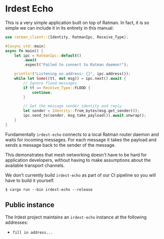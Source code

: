 # Irdest Echo

This is a very simple application built on top of Ratman.  In fact, it
is so simple we can include it in its entirety in this manual:

```rust
use ratman_client::{Identity, RatmanIpc, Receive_Type};

#[async_std::main]
async fn main() {
    let ipc = RatmanIpc::default()
        .await
        .expect("Failed to connect to Ratman daemon!");

    println!("Listening on address: {}", ipc.address());
    while let Some((tt, mut msg)) = ipc.next().await {
        // Ignore flood messages
        if tt == Receive_Type::FLOOD {
            continue;
        }

        // Get the message sender identity and reply
        let sender = Identity::from_bytes(msg.get_sender());
        ipc.send_to(sender, msg.take_payload()).await.unwrap();
    }
}
```

Fundamentally `irdest-echo` connects to a local Ratman router daemon
and waits for incoming messages.  For each message it takes the
payload and sends a message back to the sender of the message.

This demonstrates that mesh networking doesn't have to be hard for
application developers, without having to make assumptions about the
available transport channels.

We don't currently build `irdest-echo` as part of our CI pipeline so
you will have to build it yourself.

```console
$ cargo run --bin irdest-echo --release
```

## Public instance

The Irdest project maintains an `irdest-echo` instance at the
following addresses:

 - `fill in address...`
